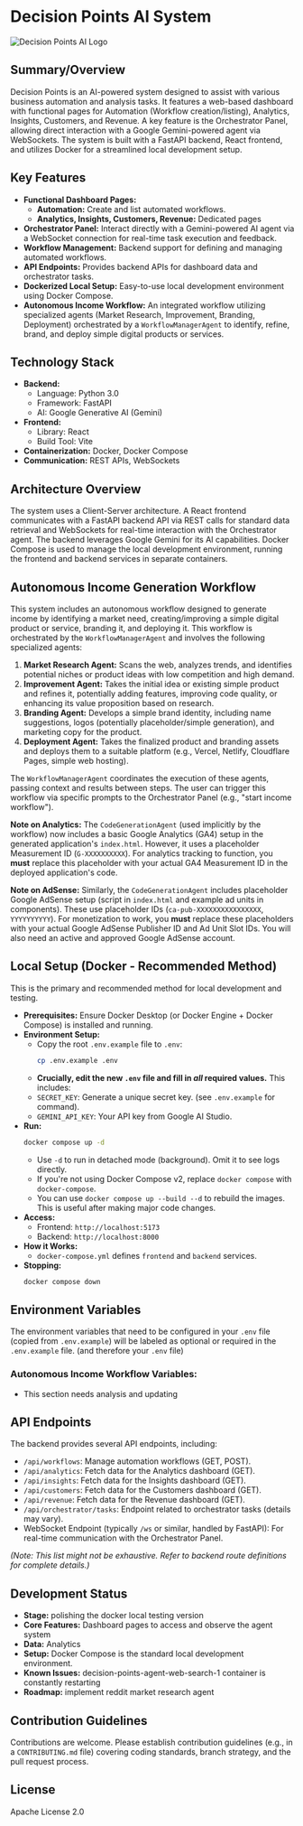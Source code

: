 # Decision Points AI System
![Decision Points AI Logo](https://i.imgur.com/5AVm5uo.jpeg)

## Summary/Overview

Decision Points is an AI-powered system designed to assist with various business automation and analysis tasks. It features a web-based dashboard with functional pages for Automation (Workflow creation/listing), Analytics, Insights, Customers, and Revenue. A key feature is the Orchestrator Panel, allowing direct interaction with a Google Gemini-powered agent via WebSockets. The system is built with a FastAPI backend, React frontend, and utilizes Docker for a streamlined local development setup.

## Key Features

*   **Functional Dashboard Pages:**
    *   **Automation:** Create and list automated workflows.
    *   **Analytics, Insights, Customers, Revenue:** Dedicated pages
*   **Orchestrator Panel:** Interact directly with a Gemini-powered AI agent via a WebSocket connection for real-time task execution and feedback.
*   **Workflow Management:** Backend support for defining and managing automated workflows.
*   **API Endpoints:** Provides backend APIs for dashboard data and orchestrator tasks.
*   **Dockerized Local Setup:** Easy-to-use local development environment using Docker Compose.
*   **Autonomous Income Workflow:** An integrated workflow utilizing specialized agents (Market Research, Improvement, Branding, Deployment) orchestrated by a `WorkflowManagerAgent` to identify, refine, brand, and deploy simple digital products or services.

## Technology Stack

*   **Backend:**
    *   Language: Python 3.0
    *   Framework: FastAPI
    *   AI: Google Generative AI (Gemini)
*   **Frontend:**
    *   Library: React
    *   Build Tool: Vite
*   **Containerization:** Docker, Docker Compose
*   **Communication:** REST APIs, WebSockets

## Architecture Overview

The system uses a Client-Server architecture. A React frontend communicates with a FastAPI backend API via REST calls for standard data retrieval and WebSockets for real-time interaction with the Orchestrator agent. The backend leverages Google Gemini for its AI capabilities. Docker Compose is used to manage the local development environment, running the frontend and backend services in separate containers.

## Autonomous Income Generation Workflow

This system includes an autonomous workflow designed to generate income by identifying a market need, creating/improving a simple digital product or service, branding it, and deploying it. This workflow is orchestrated by the `WorkflowManagerAgent` and involves the following specialized agents:

1.  **Market Research Agent:** Scans the web, analyzes trends, and identifies potential niches or product ideas with low competition and high demand.
2.  **Improvement Agent:** Takes the initial idea or existing simple product and refines it, potentially adding features, improving code quality, or enhancing its value proposition based on research.
3.  **Branding Agent:** Develops a simple brand identity, including name suggestions, logos (potentially placeholder/simple generation), and marketing copy for the product.
4.  **Deployment Agent:** Takes the finalized product and branding assets and deploys them to a suitable platform (e.g., Vercel, Netlify, Cloudflare Pages, simple web hosting).

The `WorkflowManagerAgent` coordinates the execution of these agents, passing context and results between steps. The user can trigger this workflow via specific prompts to the Orchestrator Panel (e.g., "start income workflow").

**Note on Analytics:** The `CodeGenerationAgent` (used implicitly by the workflow) now includes a basic Google Analytics (GA4) setup in the generated application's `index.html`. However, it uses a placeholder Measurement ID (`G-XXXXXXXXXX`). For analytics tracking to function, you **must** replace this placeholder with your actual GA4 Measurement ID in the deployed application's code.

**Note on AdSense:** Similarly, the `CodeGenerationAgent` includes placeholder Google AdSense setup (script in `index.html` and example ad units in components). These use placeholder IDs (`ca-pub-XXXXXXXXXXXXXXXX`, `YYYYYYYYYY`). For monetization to work, you **must** replace these placeholders with your actual Google AdSense Publisher ID and Ad Unit Slot IDs. You will also need an active and approved Google AdSense account.

## Local Setup (Docker - Recommended Method)

This is the primary and recommended method for local development and testing.

*   **Prerequisites:** Ensure Docker Desktop (or Docker Engine + Docker Compose) is installed and running.
*   **Environment Setup:**
    *   Copy the root `.env.example` file to `.env`:
        ```bash
        cp .env.example .env
        ```
    *   **Crucially, edit the new `.env` file and fill in *all* required values.** This includes:
    *   `SECRET_KEY`: Generate a unique secret key.  (see `.env.example` for command).
    *   `GEMINI_API_KEY`: Your API key from Google AI Studio.
*   **Run:**
    ```bash
    docker compose up -d
    ```
    *   Use `-d` to run in detached mode (background). Omit it to see logs directly.
    *   If you're not using Docker Compose v2, replace `docker compose` with `docker-compose`.
    *   You can use `docker compose up --build --d` to rebuild the images. This is useful after making major code changes.
*   **Access:**
    *   Frontend: `http://localhost:5173` 
    *   Backend: `http://localhost:8000`
*   **How it Works:**
    *   `docker-compose.yml` defines `frontend` and `backend` services.
*   **Stopping:**
    ```bash
    docker compose down
    ```

## Environment Variables

The environment variables that need to be configured in your `.env` file (copied from `.env.example`) will be labeled as optional or required in the `.env.example` file. (and therefore your `.env` file)


### Autonomous Income Workflow Variables:

*   This section needs analysis and updating

## API Endpoints

The backend provides several API endpoints, including:

*   `/api/workflows`: Manage automation workflows (GET, POST).
*   `/api/analytics`: Fetch data for the Analytics dashboard (GET).
*   `/api/insights`: Fetch data for the Insights dashboard (GET).
*   `/api/customers`: Fetch data for the Customers dashboard (GET).
*   `/api/revenue`: Fetch data for the Revenue dashboard (GET).
*   `/api/orchestrator/tasks`: Endpoint related to orchestrator tasks (details may vary).
*   WebSocket Endpoint (typically `/ws` or similar, handled by FastAPI): For real-time communication with the Orchestrator Panel.

*(Note: This list might not be exhaustive. Refer to backend route definitions for complete details.)*

## Development Status

*   **Stage:** polishing the docker local testing version
*   **Core Features:** Dashboard pages to access and observe the agent system 
*   **Data:** Analytics
*   **Setup:** Docker Compose is the standard local development environment.
*   **Known Issues:** decision-points-agent-web-search-1 container is constantly restarting
*   **Roadmap:** implement reddit market research agent

## Contribution Guidelines

Contributions are welcome. Please establish contribution guidelines (e.g., in a `CONTRIBUTING.md` file) covering coding standards, branch strategy, and the pull request process.

## License

Apache License 2.0
